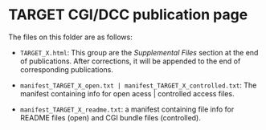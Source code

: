 # TARGET CGI/DCC publication page

The files on this folder are as follows:

* ```TARGET_X.html```: This group are the *Supplemental Files* section at the end of publications. After corrections, it will be appended to the end of corresponding publications.

*  ```manifest_TARGET_X_open.txt | manifest_TARGET_X_controlled.txt```: The manifest containing info for open acess | controlled access files. 

*  ```manifest_TARGET_X_readme.txt```: a manifest containing file info for README files (open) and CGI bundle files (controlled).
